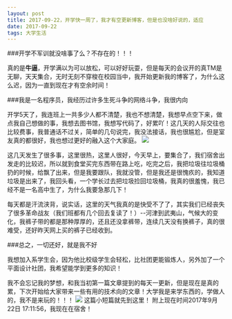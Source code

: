 ```yaml
---
layout: post
title: 2017-09-22，开学快一周了，我才有空更新博客，但是也没啥好说的，适应
date: 2017-09-22
tags: 大学生活
---
```


###开学不军训就没啥事了么？不存在的！！！

  真的是**牛逼**，开学满以为可以放松，可以好好玩耍，但是每天的会议开的真TM是无聊，天天集合，无时无刻不穿梭在校园当中，我开始更新我的博客了，为什么这么迟，因为一直到现在才有空余时间！

###我是一名程序员，我经历过许多生死斗争的网络斗争，我很内向

  开学5天了，我连班上一共多少人都不清楚，我也不想清楚，我想早点空下来，做点我自己想做的事，我想去图书馆，我想写代码了，好累吖！这几天的人际交往也比较费事，我普通话不过关，简单的几句说完，我没法接话，我也很尴尬，但是室友真的都很好，我也想过更好的融入这个大家庭。
  ![](../../../images/posts/CodeImg/rzyl.jpg)

  这几天发生了很多事，这里很热，这里人很好，今天早上，要集合了，我们宿舍出发走的比较迟，所以就到食堂买完东西带在路上吃，吃完之后，我把垃圾往垃圾桶扔的时候，给飘了出来，但是我要跟队，我就没管，但是我还是很愧疚的，我知道垃圾是出来了，我回头看，一个学长过去把垃圾捡回垃圾桶，我真的很羞愧，我已经不是一名高中生了，为什么我要急那几下！

  每天都是汗流浃背，说实话，这里的天气我真的是快受不了了，其实我们已经丧失了很多革命战友（我们班都有几个回去复读了！）--河津到武夷山，气候大的变化，我裤子带的都是那种厚厚的，还且还没拿裤带，连续几天没有换裤子，真的很难受，还好昨天网上买的裤子已经收到。

###总之，一切还好，就是我不好

  我想加入系学生会，因为他比校级学生会轻松，比社团更能锻炼人，另外加了一个平面设计社团，我希望能学到更多的知识！

  我不会忘记我的梦想，和我当初第一篇文章提到的每天一更新，但是现在是真的累，下次开始给大家带来一些有用的技术向的文章！大学我是来学东西的，学做人的，我不是来玩的！！！
	![](../../../images/posts/CodeImg/dlb.jpg)
  这篇小短篇就先到这里！  附上现在时间2017年9月22日 17:11:56，我现在在宿舍！
